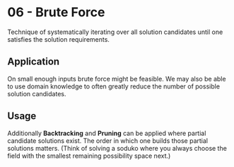 # 06 - Brute Force
Technique of systematically iterating over all solution candidates until one satisfies the solution requirements.

## Application
On small enough inputs brute force might be feasible. We may also be able to use domain knowledge
to often greatly reduce the number of possible solution candidates.

## Usage
Additionally **Backtracking** and **Pruning** can be applied where partial candidate solutions exist. The order
in which one builds those partial solutions matters. (Think of solving a soduko where you always
choose the field with the smallest remaining possibility space next.)